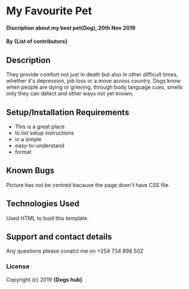 # My Favourite Pet
#### Discription about my best pet(Dog), 20th Nov 2019
#### By **{List of contributors}**
## Description
They provide comfort not just in death but also in other difficult times, whether it's depression, job loss or a move across country. Dogs know when people are dying or grieving, through body language cues, smells only they can detect and other ways not yet known,
## Setup/Installation Requirements
* This is a great place
* to list setup instructions
* in a simple
* easy-to-understand
* format
## Known Bugs
Picture has not be centred bacause the page doen't have  CSS file. 
## Technologies Used
Used HTML to buid this template. 
## Support and contact details
Any questions please conatct me on +254 734 898 502
### License
Copyright (c) 2019 **{Dogs hub}**